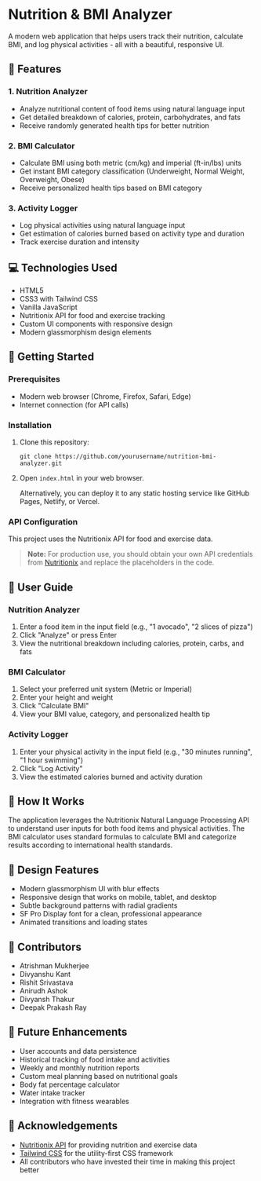 # Nutrition & BMI Analyzer

A modern web application that helps users track their nutrition, calculate BMI, and log physical activities - all with a beautiful, responsive UI.


## 🌱 Features

### 1. Nutrition Analyzer
- Analyze nutritional content of food items using natural language input
- Get detailed breakdown of calories, protein, carbohydrates, and fats
- Receive randomly generated health tips for better nutrition

### 2. BMI Calculator
- Calculate BMI using both metric (cm/kg) and imperial (ft-in/lbs) units
- Get instant BMI category classification (Underweight, Normal Weight, Overweight, Obese)
- Receive personalized health tips based on BMI category

### 3. Activity Logger
- Log physical activities using natural language input
- Get estimation of calories burned based on activity type and duration
- Track exercise duration and intensity

## 💻 Technologies Used

- HTML5
- CSS3 with Tailwind CSS
- Vanilla JavaScript
- Nutritionix API for food and exercise tracking
- Custom UI components with responsive design
- Modern glassmorphism design elements

## 🚀 Getting Started

### Prerequisites
- Modern web browser (Chrome, Firefox, Safari, Edge)
- Internet connection (for API calls)

### Installation
1. Clone this repository:
   ```
   git clone https://github.com/yourusername/nutrition-bmi-analyzer.git
   ```
2. Open `index.html` in your web browser.
   
   Alternatively, you can deploy it to any static hosting service like GitHub Pages, Netlify, or Vercel.

### API Configuration
This project uses the Nutritionix API for food and exercise data. 

> **Note:** For production use, you should obtain your own API credentials from [Nutritionix](https://www.nutritionix.com/business/api) and replace the placeholders in the code.

## 📱 User Guide

### Nutrition Analyzer
1. Enter a food item in the input field (e.g., "1 avocado", "2 slices of pizza")
2. Click "Analyze" or press Enter
3. View the nutritional breakdown including calories, protein, carbs, and fats

### BMI Calculator
1. Select your preferred unit system (Metric or Imperial)
2. Enter your height and weight
3. Click "Calculate BMI"
4. View your BMI value, category, and personalized health tip

### Activity Logger
1. Enter your physical activity in the input field (e.g., "30 minutes running", "1 hour swimming")
2. Click "Log Activity"
3. View the estimated calories burned and activity duration

## 🧠 How It Works

The application leverages the Nutritionix Natural Language Processing API to understand user inputs for both food items and physical activities. The BMI calculator uses standard formulas to calculate BMI and categorize results according to international health standards.

## 🎨 Design Features

- Modern glassmorphism UI with blur effects
- Responsive design that works on mobile, tablet, and desktop
- Subtle background patterns with radial gradients
- SF Pro Display font for a clean, professional appearance
- Animated transitions and loading states

## 👥 Contributors

- Atrishman Mukherjee
- Divyanshu Kant
- Rishit Srivastava
- Anirudh Ashok
- Divyansh Thakur
- Deepak Prakash Ray

## 🔮 Future Enhancements

- User accounts and data persistence
- Historical tracking of food intake and activities
- Weekly and monthly nutrition reports
- Custom meal planning based on nutritional goals
- Body fat percentage calculator
- Water intake tracker
- Integration with fitness wearables

## 🙏 Acknowledgements

- [Nutritionix API](https://www.nutritionix.com/) for providing nutrition and exercise data
- [Tailwind CSS](https://tailwindcss.com/) for the utility-first CSS framework
- All contributors who have invested their time in making this project better
